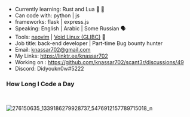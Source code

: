 * Currently learning: Rust and Lua 🦀 👾 
* Can code with: python | js
* frameworks: flask | express.js
* Speaking: English | Arabic | Some Russian 🗣️
* Tools: [neovim](https://github.com/knassar702/vimrc) | [Void Linux (GLIBC)](https://voidlinux.org) 🐧
* Job title: back-end developer | Part-time Bug bounty hunter
* Email: knassar702@gmail.com
* My Links: https://linktr.ee/knassar702
* Working on : https://github.com/knassar702/scant3r/discussions/49
* Discord: Didyoukn0w#5222


###  How Long I Code a Day

<br>

![276150635_1339186279928737_5476912157789715018_n](https://user-images.githubusercontent.com/45688522/168430563-94d173da-8d45-4d28-883b-a2b1fde59d4c.jpg)

